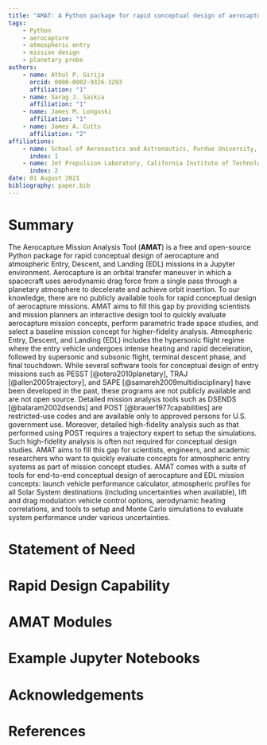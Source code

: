 ```yaml
---
title: "AMAT: A Python package for rapid conceptual design of aerocapture and atmospheric Entry, Descent, and Landing (EDL) missions in a Jupyter environment"
tags:
    - Python
    - aerocapture
    - atmospheric entry
    - mission design
    - planetary probe
authors:
    - name: Athul P. Girija
      orcid: 0000-0002-9326-3293
      affiliation: "1"
    - name: Sarag J. Saikia
      affiliation: "1"
    - name: James M. Longuski
      affiliation: "1"
    - name: James A. Cutts
      affiliation: "2"
affiliations:
    - name: School of Aeronautics and Astronautics, Purdue University, West Lafayette, IN 47907, United States
      index: 1
    - name: Jet Propulsion Laboratory, California Institute of Technology, Pasadena, CA 91109, United States
      index: 2
date: 01 August 2021
bibliography: paper.bib
---
```


# Summary
The Aerocapture Mission Analysis Tool (**AMAT**) is a free and open-source Python package for rapid conceptual design of aerocapture and atmospheric Entry, Descent, and Landing (EDL) missions in a Jupyter environment. Aerocapture is an orbital transfer maneuver in which a spacecraft uses aerodynamic drag force from a single pass through a planetary atmosphere to decelerate and achieve orbit insertion. To our knowledge, there are no publicly available tools for rapid conceptual design of aerocapture missions. AMAT aims to fill this gap by providing scientists and mission planners an interactive design tool to quickly evaluate aerocapture mission concepts, perform parametric trade space studies, and select a baseline mission concept for higher-fidelity analysis. Atmospheric Entry, Descent, and Landing (EDL) includes the hypersonic flight regime where the entry vehicle undergoes intense heating and rapid deceleration, followed by supersonic and subsonic flight, terminal descent phase, and final touchdown. While several software tools for conceptual design of entry missions such as PESST [@otero2010planetary], TRAJ [@allen2005trajectory], and SAPE [@samareh2009multidisciplinary] have been developed in the past, these programs are not publicly available and are not open source. Detailed mission analysis tools such as DSENDS [@balaram2002dsends] and POST [@brauer1977capabilities] are restricted-use codes and are available only to approved persons for U.S. government use. Moreover, detailed high-fidelity analysis such as that performed using POST requires a trajectory expert to setup the simulations. Such high-fidelity analysis is often not required for conceptual design studies. AMAT aims to fill this gap for scientists, engineers, and academic researchers who want to quickly evaluate concepts for atmospheric entry systems as part of mission concept studies. AMAT comes with a suite of tools for end-to-end conceptual design of aerocapture and EDL mission concepts: launch vehicle performance calculator,  atmospheric profiles for all Solar System destinations (including uncertainties when available), lift and drag modulation vehicle control options, aerodynamic heating correlations, and tools to setup and Monte Carlo simulations to evaluate system performance under various uncertainties.

# Statement of Need

# Rapid Design Capability

# AMAT Modules

# Example Jupyter Notebooks

# Acknowledgements

# References


